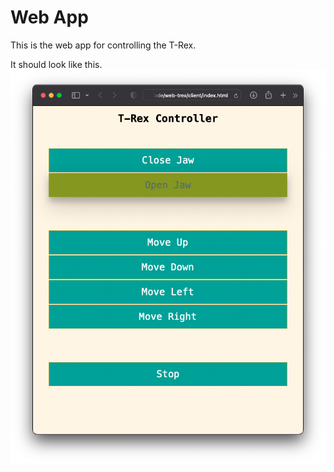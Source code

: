 # Web App

This is the web app for controlling the T-Rex.

It should look like this.
![Example](./web-app.png) 

